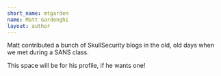 ```yaml
---
short_name: mtgarden
name: Matt Gardenghi
layout: author
---
```


Matt contributed a bunch of SkullSecurity blogs in the old, old days when we
met during a SANS class.

This space will be for his profile, if he wants one!
